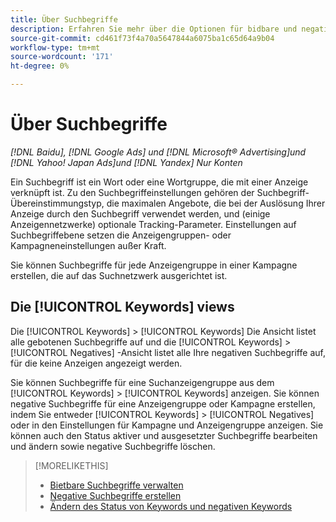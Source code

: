 ```yaml
---
title: Über Suchbegriffe
description: Erfahren Sie mehr über die Optionen für bidbare und negative Keywords.
source-git-commit: cd461f73f4a70a5647844a6075ba1c65d64a9b04
workflow-type: tm+mt
source-wordcount: '171'
ht-degree: 0%

---
```


# Über Suchbegriffe

*[!DNL Baidu], [!DNL Google Ads] und [!DNL Microsoft® Advertising]und [!DNL Yahoo! Japan Ads]und [!DNL Yandex] Nur Konten*

Ein Suchbegriff ist ein Wort oder eine Wortgruppe, die mit einer Anzeige verknüpft ist. Zu den Suchbegriffeinstellungen gehören der Suchbegriff-Übereinstimmungstyp, die maximalen Angebote, die bei der Auslösung Ihrer Anzeige durch den Suchbegriff verwendet werden, und (einige Anzeigennetzwerke) optionale Tracking-Parameter. Einstellungen auf Suchbegriffebene setzen die Anzeigengruppen- oder Kampagneneinstellungen außer Kraft.

Sie können Suchbegriffe für jede Anzeigengruppe in einer Kampagne erstellen, die auf das Suchnetzwerk ausgerichtet ist.

## Die [!UICONTROL Keywords] views

Die [!UICONTROL Keywords] > [!UICONTROL Keywords] Die Ansicht listet alle gebotenen Suchbegriffe auf und die [!UICONTROL Keywords] > [!UICONTROL Negatives] -Ansicht listet alle Ihre negativen Suchbegriffe auf, für die keine Anzeigen angezeigt werden.

Sie können Suchbegriffe für eine Suchanzeigengruppe aus dem [!UICONTROL Keywords] > [!UICONTROL Keywords] anzeigen. Sie können negative Suchbegriffe für eine Anzeigengruppe oder Kampagne erstellen, indem Sie entweder [!UICONTROL Keywords] > [!UICONTROL Negatives] oder in den Einstellungen für Kampagne und Anzeigengruppe anzeigen. Sie können auch den Status aktiver und ausgesetzter Suchbegriffe bearbeiten und ändern sowie negative Suchbegriffe löschen.

>[!MORELIKETHIS]
>
>* [Bietbare Suchbegriffe verwalten](/help/search-social-commerce/campaign-management/campaigns/keyword-manage.md)
>* [Negative Suchbegriffe erstellen](/help/search-social-commerce/campaign-management/campaigns/keyword-negative-create.md)
>* [Ändern des Status von Keywords und negativen Keywords](keyword-status-edit.md)

